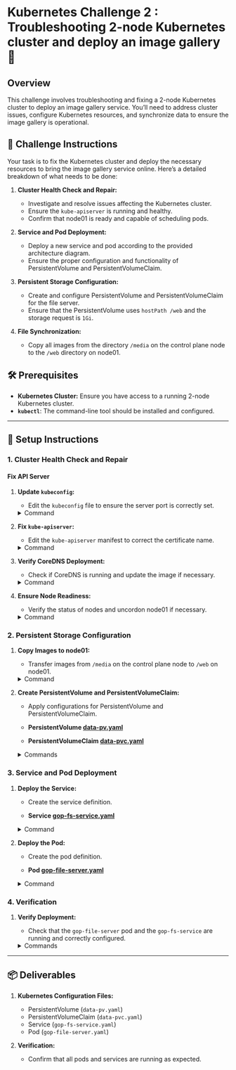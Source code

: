 
# Kubernetes Challenge 2 : Troubleshooting 2-node Kubernetes cluster and deploy an image gallery 🚀

## Overview

This challenge involves troubleshooting and fixing a 2-node Kubernetes cluster to deploy an image gallery service. You’ll need to address cluster issues, configure Kubernetes resources, and synchronize data to ensure the image gallery is operational.

## 🎯 Challenge Instructions

Your task is to fix the Kubernetes cluster and deploy the necessary resources to bring the image gallery service online. Here’s a detailed breakdown of what needs to be done:

1. **Cluster Health Check and Repair:**
   - Investigate and resolve issues affecting the Kubernetes cluster.
   - Ensure the `kube-apiserver` is running and healthy.
   - Confirm that node01 is ready and capable of scheduling pods.

2. **Service and Pod Deployment:**
   - Deploy a new service and pod according to the provided architecture diagram.
   - Ensure the proper configuration and functionality of PersistentVolume and PersistentVolumeClaim.

3. **Persistent Storage Configuration:**
   - Create and configure PersistentVolume and PersistentVolumeClaim for the file server.
   - Ensure that the PersistentVolume uses `hostPath /web` and the storage request is `1Gi`.

4. **File Synchronization:**
   - Copy all images from the directory `/media` on the control plane node to the `/web` directory on node01.

## 🛠️ Prerequisites

- **Kubernetes Cluster:** Ensure you have access to a running 2-node Kubernetes cluster.
- **`kubectl`**: The command-line tool should be installed and configured.

---

## 🧩 Setup Instructions

### 1. Cluster Health Check and Repair

#### Fix API Server

1. **Update `kubeconfig`:**
   - Edit the `kubeconfig` file to ensure the server port is correctly set.

   <details>
   <summary>Command</summary>

   ```bash
   vi /root/.kube/config
   ```

   - Change the server port from `6433` to `6443`.

   </details>

2. **Fix `kube-apiserver`:**
   - Edit the `kube-apiserver` manifest to correct the certificate name.

   <details>
   <summary>Command</summary>

   ```bash
   cd /etc/kubernetes/manifests
   vi kube-apiserver.yaml
   ```

   - Update the `--client-ca-file` path:
     - **Incorrect:** `--client-ca-file=/etc/kubernetes/pki/ca-authority.crt`
     - **Correct:** `--client-ca-file=/etc/kubernetes/pki/ca.crt`

   - Restart the kubelet to apply changes:

   ```bash
   systemctl restart kubelet
   ```

   </details>

3. **Verify CoreDNS Deployment:**
   - Check if CoreDNS is running and update the image if necessary.

   <details>
   <summary>Command</summary>

   ```bash
   kubectl get all -n kube-system
   ```

   - Update the CoreDNS image:

   ```bash
   kubectl set image deployment/coredns -n kube-system coredns=registry.k8s.io/coredns/coredns:v1.8.6
   ```

   </details>

4. **Ensure Node Readiness:**
   - Verify the status of nodes and uncordon node01 if necessary.

   <details>
   <summary>Command</summary>

   ```bash
   kubectl get nodes
   kubectl uncordon node01
   ```

   </details>

### 2. Persistent Storage Configuration

1. **Copy Images to node01:**
   - Transfer images from `/media` on the control plane node to `/web` on node01.

   <details>
   <summary>Command</summary>

   ```bash
   scp /media/* node01:/web
   ```

   </details>

2. **Create PersistentVolume and PersistentVolumeClaim:**
   - Apply configurations for PersistentVolume and PersistentVolumeClaim.

   - **PersistentVolume [data-pv.yaml](https://github.com/prudvikeshav/Kubernetes-Challenges/blob/work/Challange%202/data-pv.yaml)**

   - **PersistentVolumeClaim [data-pvc.yaml](https://github.com/prudvikeshav/Kubernetes-Challenges/blob/work/Challange%202/data-pvc.yaml)**

   <details>
   <summary>Commands</summary>

   ```bash
   kubectl apply -f data-pv.yaml
   kubectl apply -f data-pvc.yaml
   ```

   </details>

### 3. Service and Pod Deployment

1. **Deploy the Service:**
   - Create the service definition.

   - **Service [gop-fs-service.yaml](https://github.com/your-repo/image-gallery-service/blob/main/service.yaml)**

   <details>
   <summary>Command</summary>

   ```bash
   kubectl apply -f gop-fs-service.yaml
   ```

   </details>

2. **Deploy the Pod:**
   - Create the pod definition.

   - **Pod [gop-file-server.yaml](https://github.com/prudvikeshav/Kubernetes-Challenges/blob/work/Challange%202/gop-file-server.yaml)**

   <details>
   <summary>Command</summary>

   ```bash
   kubectl apply -f gop-file-server.yaml
   ```

   </details>

### 4. Verification

1. **Verify Deployment:**
   - Check that the `gop-file-server` pod and the `gop-fs-service` are running and correctly configured.

   <details>
   <summary>Commands</summary>

   ```bash
   kubectl get all
   kubectl get pv
   ```

   </details>

---

## 📦 Deliverables

1. **Kubernetes Configuration Files:**
   - PersistentVolume (`data-pv.yaml`)
   - PersistentVolumeClaim (`data-pvc.yaml`)
   - Service (`gop-fs-service.yaml`)
   - Pod (`gop-file-server.yaml`)

2. **Verification:**
   - Confirm that all pods and services are running as expected.

